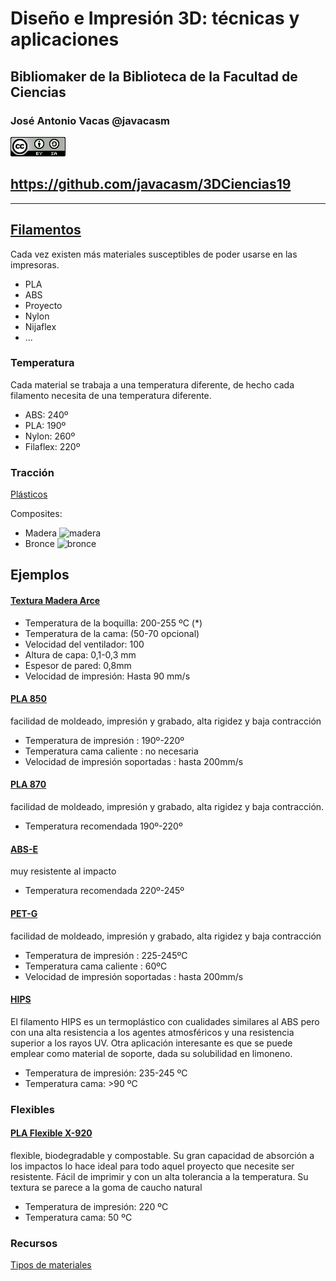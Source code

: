 # Diseño e Impresión 3D: técnicas y aplicaciones

## Bibliomaker de la Biblioteca de la Facultad de Ciencias


### José Antonio Vacas @javacasm

![CCbySA](images/CCbySQ_88x31.png)

## https://github.com/javacasm/3DCiencias19

* *  *

## [Filamentos](http://comohacer.eu/comparativa-impresoras-3d/#Que_materiales_usan)

Cada vez existen más materiales susceptibles de poder usarse en las impresoras.

* PLA
* ABS
* Proyecto
* Nylon
* Nijaflex
* ...

### Temperatura

Cada material se trabaja a una temperatura diferente, de hecho cada filamento necesita de una temperatura diferente.

* ABS: 240º
* PLA: 190º
* Nylon: 260º
* Filaflex: 220º

### Tracción


[Plásticos](http://spainlabs.com/wiki/index.php?title=Impresoras_3D)

Composites:

* Madera
![madera](http://rascomras.com/store/104-thickbox_leometr/laywoo-d3-madera-filamento-3mm-250gr.jpg)
* Bronce
![bronce](http://www.3ders.org/images2014/copperFill_3d-printing-filament-1.jpg)

## Ejemplos 

#### [Textura Madera Arce](https://sakata3d.com/es/pla-texture/146-texture-madera-de-arce.html)

* Temperatura de la boquilla: 200-255 ºC (*)
* Temperatura de la cama: (50-70 opcional)
* Velocidad del ventilador: 100
* Altura de capa: 0,1-0,3 mm
* Espesor de pared: 0,8mm
* Velocidad de impresión: Hasta 90 mm/s

#### [PLA 850](https://sakata3d.com/es/pla-850/31-pla-850-azul.html)

facilidad de moldeado, impresión y grabado, alta rigidez y baja contracción

* Temperatura de impresión : 190º-220º
* Temperatura cama caliente : no necesaria
* Velocidad de impresión soportadas : hasta 200mm/s


#### [PLA 870](https://sakata3d.com/es/hr-pla-870/59-pla-ingeo-3d870-blanco-super-premium-alto-impacto.html)

 facilidad de moldeado, impresión y grabado, alta rigidez y baja contracción.

* Temperatura recomendada 190º-220º

#### [ABS-E](https://sakata3d.com/es/abs-e/121-abs-natural.html)

muy resistente al impacto

* Temperatura recomendada 220º-245º

#### [PET-G](https://sakata3d.com/es/pet-g/155-pet-g-rubi.html)

facilidad de moldeado, impresión y grabado, alta rigidez y baja contracción

* Temperatura de impresión : 225-245ºC
* Temperatura cama caliente : 60ºC   
* Velocidad de impresión soportadas : hasta 200mm/s


#### [HIPS](https://sakata3d.com/es/hips/147-hips-blanco-natural.html)

El filamento HIPS es un termoplástico con cualidades similares al ABS pero con una alta resistencia a los agentes atmosféricos y una resistencia superior a los rayos UV. Otra aplicación interesante es que se puede emplear como material de soporte, dada su solubilidad en limoneno.

* Temperatura de impresión: 235-245 ºC
* Temperatura cama: >90 ºC

### Flexibles

#### [PLA Flexible X-920](https://sakata3d.com/es/flexibles/182-x-920.html)

 flexible, biodegradable y compostable. Su gran capacidad de absorción a los impactos lo hace ideal para todo aquel proyecto que necesite ser resistente. Fácil de imprimir y con un alta tolerancia a la temperatura. Su textura se parece a la goma de caucho natural

* Temperatura de impresión: 220 ºC
* Temperatura cama: 50 ºC


### Recursos

[Tipos de materiales](https://bitfab.io/es/materiales-de-impresion-3d-fdm/)

